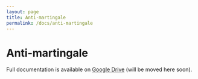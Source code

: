 ```yaml
---
layout: page
title: Anti-martingale
permalink: /docs/anti-martingale
---
```


# Anti-martingale

Full documentation is available on [Google Drive](https://docs.google.com/document/d/1ww1M97H54IBwtCKZDhxtqsTsrtEMKofXHMEWMGCyZNs) (will be moved here soon).
